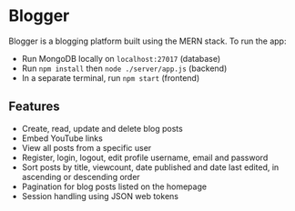 # Blogger

Blogger is a blogging platform built using the MERN stack. To run the app:

- Run MongoDB locally on `localhost:27017` (database)
- Run `npm install` then `node ./server/app.js` (backend)
- In a separate terminal, run `npm start`  (frontend)

## Features
- Create, read, update and delete blog posts
- Embed YouTube links
- View all posts from a specific user
- Register, login, logout, edit profile username, email and password
- Sort posts by title, viewcount, date published and date last edited, in ascending or descending order
- Pagination for blog posts listed on the homepage
- Session handling using JSON web tokens